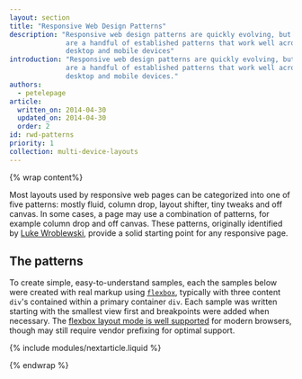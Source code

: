 ```yaml
---
layout: section
title: "Responsive Web Design Patterns"
description: "Responsive web design patterns are quickly evolving, but there
              are a handful of established patterns that work well across the
              desktop and mobile devices"
introduction: "Responsive web design patterns are quickly evolving, but there
              are a handful of established patterns that work well across the
              desktop and mobile devices."
authors:
  - petelepage
article:
  written_on: 2014-04-30
  updated_on: 2014-04-30
  order: 2
id: rwd-patterns
priority: 1
collection: multi-device-layouts
---
```


{% wrap content%}


Most layouts used by responsive web pages can be categorized into one of five
patterns: mostly fluid, column drop, layout shifter, tiny tweaks and off canvas.
In some cases, a page may use a combination of patterns, for example column drop
and off canvas.  These patterns, originally identified by [Luke
Wroblewski](http://www.lukew.com/ff/entry.asp?1514), provide a solid starting
point for any responsive page.

## The patterns

To create simple, easy-to-understand samples, each the samples
below were created with real markup using
[`flexbox`](https://developer.mozilla.org/en-US/docs/Web/Guide/CSS/Flexible_boxes),
typically with three content `div`'s contained within a primary container `div`.
 Each sample was written starting with the smallest view first and breakpoints
were added when necessary.  The [flexbox layout mode is well
supported](http://caniuse.com/#search=flexbox) for modern browsers, though may
still require vendor prefixing for optimal support.

{% include modules/nextarticle.liquid %}

{% endwrap %}
